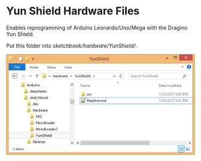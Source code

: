 Yun Shield Hardware Files
=========================

Enables reprogramming of Arduino Leonardo/Uno/Mega with the Dragino Yun Shield.

Put this folder into *sketchbook/hardware/YunShield/*.

![install](install.png)
